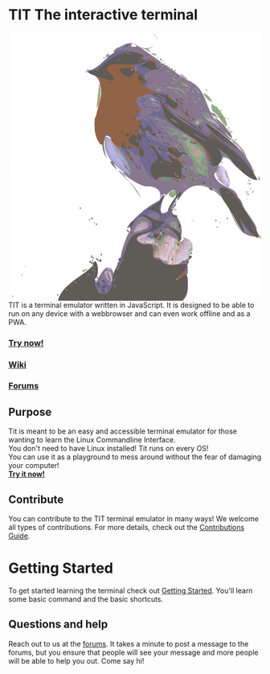 # TIT The interactive terminal 
<img src="https://raw.githubusercontent.com/taha-mcp/terminal-wiki/master/Media/Tit-logo.png" width="500" align="right">
TIT is a terminal emulator written in JavaScript. It is designed to be able to run on any device with a webbrowser and can even work offline and as a PWA.

### [Try now!](https://taha-mcp.github.io/interactive-terminal/)
### [Wiki](https://taha-mcp.github.io/terminal-wiki/)
### [Forums](https://github.com/taha-mcp/interactive-terminal/discussions)
  
## Purpose
Tit is meant to be an easy and accessible terminal emulator for those wanting to learn the Linux Commandline Interface.  
You don't need to have Linux installed! Tit runs on every OS!  
You can use it as a playground to mess around without the fear of damaging your computer!  
[**Try it now!**](https://github.com/taha-mcp/interactive-terminal)  

## Contribute
You can contribute to the TIT terminal emulator in many ways! We welcome all types of contributions. For more details, check out the [Contributions Guide](https://taha-mcp.github.io/terminal-wiki/Contribution%20Guide).

# Getting Started
To get started learning the terminal check out [Getting Started](https://taha-mcp.github.io/terminal-wiki/Getting%20Started). You'll learn some basic command and the basic shortcuts.

## Questions and help
Reach out to us at the [forums](https://github.com/taha-mcp/interactive-terminal/discussions). It takes a minute to post a message to the forums, but you ensure that people will see your message and more people will be able to help you out. Come say hi!
